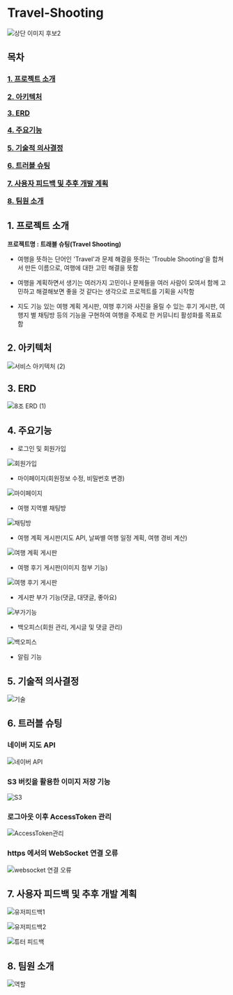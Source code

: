 # Travel-Shooting
![상단 이미지 후보2](https://github.com/Travel-Shootings/Travel-Shooting/assets/131871197/b063a562-d6c2-41dd-b778-11f89db73d9a)

<h2>목차</h2>
<h3>  

[1. 프로젝트 소개](#1-프로젝트-소개)  

[2. 아키텍처](#3-아키텍처)

[3. ERD](#4-erd) 

[4. 주요기능](#6-주요기능)  

[5. 기술적 의사결정](#7-기술적-의사결정)  

[6. 트러블 슈팅](#8-트러블-슈팅)  

[7. 사용자 피드백 및 추후 개발 계획](#9-사용자-피드백-및-추후-개발-계획)  

[8. 팀원 소개](#10-팀원-소개)</h3>


## 1. 프로젝트 소개

**프로젝트명 : 트래블 슈팅(Travel Shooting)**
- 여행을 뜻하는 단어인 'Travel'과 문제 해결을 뜻하는 'Trouble Shooting'을 합쳐서 만든 이름으로, 여행에 대한 고민 해결을 뜻함
  
- 여행을 계획하면서 생기는 여러가지 고민이나 문제들을 여러 사람이 모여서 함께 고민하고 해결해보면 좋을 것 같다는 생각으로 프로젝트를 기획을 시작함

- 지도 기능 있는 여행 계획 게시판, 여행 후기와 사진을 올릴 수 있는 후기 게시판, 여행지 별 채팅방 등의 기능을 구현하여 여행을 주제로 한 커뮤니티 활성화를 목표로 함



## 2. 아키텍처 

![서비스 아키텍처 (2)](https://github.com/Travel-Shootings/Travel-Shooting/assets/131871197/2b01d2cb-0261-4d90-8da5-2f77e569845e)


## 3. ERD 

![8조 ERD (1)](https://github.com/Travel-Shootings/Travel-Shooting/assets/131871197/f0ed6756-fcd0-4953-9c3f-f51d28cd5e33)



## 4. 주요기능  

- 로그인 및 회원가입
  
 ![회원가입](https://github.com/Travel-Shootings/Travel-Shooting/assets/131871197/b96b284f-ea93-4aaf-8742-c5956dd5c748)

- 마이페이지(회원정보 수정, 비밀번호 변경)
  
![마이페이지](https://github.com/Travel-Shootings/Travel-Shooting/assets/131871197/2d4c397b-0d19-4fcb-b24b-f4907fa7941b)  

- 여행 지역별 채팅방
  
![채팅방](https://github.com/Travel-Shootings/Travel-Shooting/assets/131871197/0c61d7e7-6241-441a-b7f6-5577fc6bc9e2)

- 여행 계획 게시판(지도 API, 날짜별 여행 일정 계획, 여행 경비 계산)
  
![여행 계획 게시판](https://github.com/Travel-Shootings/Travel-Shooting/assets/131871197/44db36d1-8909-4cbd-8006-1f13cf1e503b)

- 여행 후기 게시판(이미지 첨부 기능)
  
![여행 후기 게시판](https://github.com/Travel-Shootings/Travel-Shooting/assets/131871197/cddb8e5f-7c1c-4f9b-93c9-f36970aa5a22)

- 게시판 부가 기능(댓글, 대댓글, 좋아요)
  
![부가기능](https://github.com/Travel-Shootings/Travel-Shooting/assets/131871197/7113aaf6-c81b-445d-8743-18fc3dff8e50)

- 백오피스(회원 관리, 게시글 및 댓글 관리)
  
![백오피스](https://github.com/Travel-Shootings/Travel-Shooting/assets/131871197/ac2bb0f6-4781-4fda-b228-f6a222375e22)

- 알림 기능

## 5. 기술적 의사결정  

![기술](https://github.com/Travel-Shootings/Travel-Shooting/assets/131871197/d35718b2-ac29-4406-a8d4-92949af29e87)

## 6. 트러블 슈팅  

<h3>네이버 지도 API </h3>

![네이버 API](https://github.com/Travel-Shootings/Travel-Shooting/assets/131871197/f18dfe13-ec5b-454d-bc9a-405e405dd027)



<h3>S3 버킷을 활용한 이미지 저장 기능 </h3>  

  ![S3](https://github.com/Travel-Shootings/Travel-Shooting/assets/131871197/2d5aba3c-b487-4675-8955-dfcd265b3404)

  

<h3> 로그아웃 이후 AccessToken 관리 </h3>  

  
![AccessToken관리](https://github.com/Travel-Shootings/Travel-Shooting/assets/131871197/02625165-b249-4389-924e-a565656f46fd)


<h3> https 에서의 WebSocket 연결 오류 </h3>  

  ![websocket 연결 오류](https://github.com/Travel-Shootings/Travel-Shooting/assets/131871197/777e9418-0be8-440d-9360-9eccce1d8bb2)




## 7. 사용자 피드백 및 추후 개발 계획  

  ![유저피드백1](https://github.com/Travel-Shootings/Travel-Shooting/assets/131871197/3b92817b-92a4-4f9d-9f7c-5e781f639778)


  

![유저피드백2](https://github.com/Travel-Shootings/Travel-Shooting/assets/131871197/27926764-30cf-46a0-993a-9c2db619f8a2)  


  ![튜터 피드백](https://github.com/Travel-Shootings/Travel-Shooting/assets/131871197/1a2c5670-3d94-4df7-b9b2-b9b1d22f97c0)


      
    

## 8. 팀원 소개

![역할](https://github.com/Travel-Shootings/Travel-Shooting/assets/131871197/e88fdfc5-07d6-400b-8515-e31dfd3395b2)




